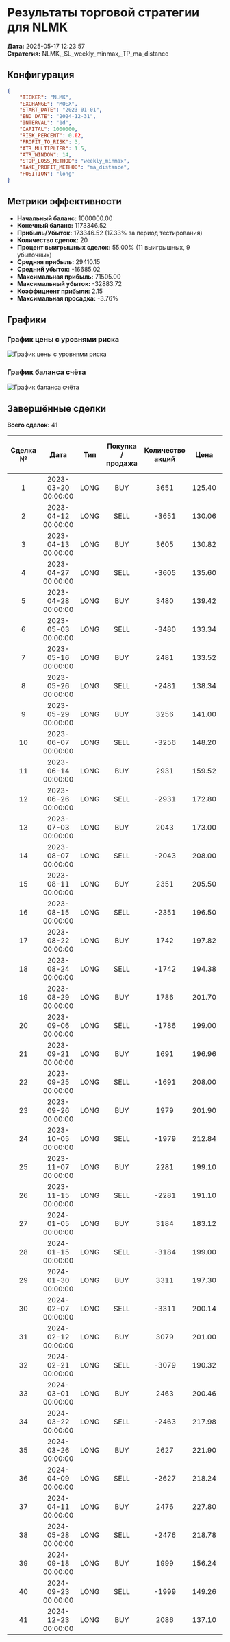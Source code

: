 # Результаты торговой стратегии для NLMK

**Дата:** 2025-05-17 12:23:57  
**Стратегия:** NLMK,_SL_weekly_minmax,_TP_ma_distance

## Конфигурация

```json
{
    "TICKER": "NLMK",
    "EXCHANGE": "MOEX",
    "START_DATE": "2023-01-01",
    "END_DATE": "2024-12-31",
    "INTERVAL": "1d",
    "CAPITAL": 1000000,
    "RISK_PERCENT": 0.02,
    "PROFIT_TO_RISK": 3,
    "ATR_MULTIPLIER": 1.5,
    "ATR_WINDOW": 14,
    "STOP_LOSS_METHOD": "weekly_minmax",
    "TAKE_PROFIT_METHOD": "ma_distance",
    "POSITION": "long"
}
```

## Метрики эффективности

- **Начальный баланс:** 1000000.00
- **Конечный баланс:** 1173346.52
- **Прибыль/Убыток:** 173346.52 (17.33% за период тестирования)
- **Количество сделок:** 20
- **Процент выигрышных сделок:** 55.00% (11 выигрышных, 9 убыточных)
- **Средняя прибыль:** 29410.15
- **Средний убыток:** -16685.02
- **Максимальная прибыль:** 71505.00
- **Максимальный убыток:** -32883.72
- **Коэффициент прибыли:** 2.15
- **Максимальная просадка:** -3.76%

## Графики

### График цены с уровнями риска

![График цены с уровнями риска](NLMK,_SL_weekly_minmax,_TP_ma_distance,_Price_Risk_Levels.jpg)

### График баланса счёта

![График баланса счёта](NLMK,_SL_weekly_minmax,_TP_ma_distance,_Balance.jpg)

## Завершённые сделки

**Всего сделок:** 41

| Сделка № | Дата | Тип | Покупка / продажа | Количество акций | Цена | Stop Loss в момент сделки | Take Profit в момент сделки | Прибыль / убыток | Прибыль / убыток с учётом комиссии |
|:--------:|:----:|:---:|:-----------------:|:----------------:|:----:|:-------------------------:|:---------------------------:|:----------------:|:----------------------------------:|
| 1 | 2023-03-20 00:00:00 | LONG | BUY | 3651 | 125.40 | 120.80 | 136.71 | 0.00 | -228.92 |
| 2 | 2023-04-12 00:00:00 | LONG | SELL | -3651 | 130.06 | 130.38 | 136.71 | 17013.66 | 16547.32 |
| 3 | 2023-04-13 00:00:00 | LONG | BUY | 3605 | 130.82 | 128.00 | 140.25 | 0.00 | -235.80 |
| 4 | 2023-04-27 00:00:00 | LONG | SELL | -3605 | 135.60 | 137.36 | 140.25 | 17231.90 | 16751.68 |
| 5 | 2023-04-28 00:00:00 | LONG | BUY | 3480 | 139.42 | 135.60 | 159.46 | 0.00 | -242.59 |
| 6 | 2023-05-03 00:00:00 | LONG | SELL | -3480 | 133.34 | 135.60 | 159.46 | -21158.40 | -21633.00 |
| 7 | 2023-05-16 00:00:00 | LONG | BUY | 2481 | 133.52 | 125.88 | 137.46 | 0.00 | -165.63 |
| 8 | 2023-05-26 00:00:00 | LONG | SELL | -2481 | 138.34 | 132.14 | 137.46 | 11958.42 | 11621.18 |
| 9 | 2023-05-29 00:00:00 | LONG | BUY | 3256 | 141.00 | 132.20 | 151.66 | 0.00 | -229.55 |
| 10 | 2023-06-07 00:00:00 | LONG | SELL | -3256 | 148.20 | 148.51 | 151.66 | 23443.20 | 22972.38 |
| 11 | 2023-06-14 00:00:00 | LONG | BUY | 2931 | 159.52 | 146.22 | 198.12 | 0.00 | -233.78 |
| 12 | 2023-06-26 00:00:00 | LONG | SELL | -2931 | 172.80 | 171.75 | 198.12 | 38923.68 | 38436.67 |
| 13 | 2023-07-03 00:00:00 | LONG | BUY | 2043 | 173.00 | 164.24 | 221.94 | 0.00 | -176.72 |
| 14 | 2023-08-07 00:00:00 | LONG | SELL | -2043 | 208.00 | 208.27 | 221.94 | 71505.00 | 71115.81 |
| 15 | 2023-08-11 00:00:00 | LONG | BUY | 2351 | 205.50 | 198.52 | 251.37 | 0.00 | -241.57 |
| 16 | 2023-08-15 00:00:00 | LONG | SELL | -2351 | 196.50 | 199.86 | 251.37 | -21159.00 | -21631.55 |
| 17 | 2023-08-22 00:00:00 | LONG | BUY | 1742 | 197.82 | 188.02 | 213.36 | 0.00 | -172.30 |
| 18 | 2023-08-24 00:00:00 | LONG | SELL | -1742 | 194.38 | 194.63 | 213.36 | -5992.48 | -6334.09 |
| 19 | 2023-08-29 00:00:00 | LONG | BUY | 1786 | 201.70 | 193.04 | 218.67 | 0.00 | -180.12 |
| 20 | 2023-09-06 00:00:00 | LONG | SELL | -1786 | 199.00 | 200.21 | 218.67 | -4822.20 | -5180.03 |
| 21 | 2023-09-21 00:00:00 | LONG | BUY | 1691 | 196.96 | 186.02 | 201.05 | 0.00 | -166.53 |
| 22 | 2023-09-25 00:00:00 | LONG | SELL | -1691 | 208.00 | 195.02 | 201.05 | 18668.64 | 18326.25 |
| 23 | 2023-09-26 00:00:00 | LONG | BUY | 1979 | 201.90 | 188.88 | 211.67 | 0.00 | -199.78 |
| 24 | 2023-10-05 00:00:00 | LONG | SELL | -1979 | 212.84 | 205.76 | 211.67 | 21650.26 | 21239.87 |
| 25 | 2023-11-07 00:00:00 | LONG | BUY | 2281 | 199.10 | 185.54 | 204.28 | 0.00 | -227.07 |
| 26 | 2023-11-15 00:00:00 | LONG | SELL | -2281 | 191.10 | 192.92 | 204.28 | -18248.00 | -18693.02 |
| 27 | 2024-01-05 00:00:00 | LONG | BUY | 3184 | 183.12 | 176.62 | 198.04 | 0.00 | -291.53 |
| 28 | 2024-01-15 00:00:00 | LONG | SELL | -3184 | 199.00 | 192.18 | 198.04 | 50561.92 | 49953.58 |
| 29 | 2024-01-30 00:00:00 | LONG | BUY | 3311 | 197.30 | 193.80 | 225.83 | 0.00 | -326.63 |
| 30 | 2024-02-07 00:00:00 | LONG | SELL | -3311 | 200.14 | 200.49 | 225.83 | 9403.24 | 8745.28 |
| 31 | 2024-02-12 00:00:00 | LONG | BUY | 3079 | 201.00 | 194.54 | 227.80 | 0.00 | -309.44 |
| 32 | 2024-02-21 00:00:00 | LONG | SELL | -3079 | 190.32 | 195.57 | 227.80 | -32883.72 | -33486.16 |
| 33 | 2024-03-01 00:00:00 | LONG | BUY | 2463 | 200.46 | 189.22 | 213.60 | 0.00 | -246.87 |
| 34 | 2024-03-22 00:00:00 | LONG | SELL | -2463 | 217.98 | 207.76 | 213.60 | 43151.76 | 42636.45 |
| 35 | 2024-03-26 00:00:00 | LONG | BUY | 2627 | 221.90 | 205.20 | 254.84 | 0.00 | -291.47 |
| 36 | 2024-04-09 00:00:00 | LONG | SELL | -2627 | 218.24 | 218.15 | 254.84 | -9614.82 | -10192.94 |
| 37 | 2024-04-11 00:00:00 | LONG | BUY | 2476 | 227.80 | 212.12 | 262.57 | 0.00 | -282.02 |
| 38 | 2024-05-28 00:00:00 | LONG | SELL | -2476 | 218.78 | 251.17 | 262.57 | -22333.52 | -22886.39 |
| 39 | 2024-09-18 00:00:00 | LONG | BUY | 1999 | 156.24 | 134.70 | 176.25 | 0.00 | -156.16 |
| 40 | 2024-09-23 00:00:00 | LONG | SELL | -1999 | 149.26 | 148.71 | 176.25 | -13953.02 | -14258.37 |
| 41 | 2024-12-23 00:00:00 | LONG | BUY | 2086 | 137.10 | 113.20 | 158.92 | 0.00 | -143.00 |
